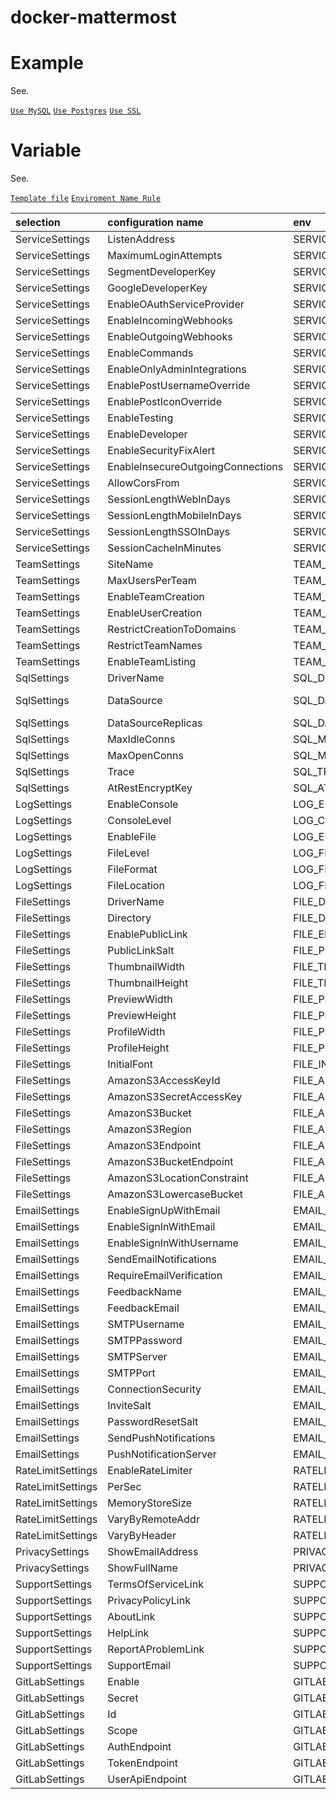 # docker-mattermost

Example
===

See.

[`Use MySQL`](examples/use-mysql)
[`Use Postgres`](examples/use-postgres)
[`Use SSL`](examples/use-ssl)

Variable
===

See.

[`Template file`](assets/runtime/config.json.tmpl)
[`Enviroment Name Rule`](scripts/convert-json.awk)

 | selection | configuration name | env | default |
 | :--- | :--- | :--- | :--- |
 | ServiceSettings | ListenAddress | SERVICE_LISTEN_ADDRESS | ":80" |
 | ServiceSettings | MaximumLoginAttempts | SERVICE_MAXIMUM_LOGIN_ATTEMPTS | 10 |
 | ServiceSettings | SegmentDeveloperKey | SERVICE_SEGMENT_DEVELOPER_KEY | "" |
 | ServiceSettings | GoogleDeveloperKey | SERVICE_GOOGLE_DEVELOPER_KEY | "" |
 | ServiceSettings | EnableOAuthServiceProvider | SERVICE_ENABLE_OAUTH_SERVICE_PROVIDER | false |
 | ServiceSettings | EnableIncomingWebhooks | SERVICE_ENABLE_INCOMING_WEBHOOKS | false |
 | ServiceSettings | EnableOutgoingWebhooks | SERVICE_ENABLE_OUTGOING_WEBHOOKS | false |
 | ServiceSettings | EnableCommands | SERVICE_ENABLE_COMMANDS | false |
 | ServiceSettings | EnableOnlyAdminIntegrations | SERVICE_ENABLE_ONLY_ADMIN_INTEGRATIONS | true |
 | ServiceSettings | EnablePostUsernameOverride | SERVICE_ENABLE_POST_USERNAME_OVERRIDE | false |
 | ServiceSettings | EnablePostIconOverride | SERVICE_ENABLE_POST_ICON_OVERRIDE | false |
 | ServiceSettings | EnableTesting | SERVICE_ENABLE_TESTING | false |
 | ServiceSettings | EnableDeveloper | SERVICE_ENABLE_DEVELOPER | false |
 | ServiceSettings | EnableSecurityFixAlert | SERVICE_ENABLE_SECURITY_FIX_ALERT | true |
 | ServiceSettings | EnableInsecureOutgoingConnections | SERVICE_ENABLE_INSECURE_OUTGOING_CONNECTIONS | false |
 | ServiceSettings | AllowCorsFrom | SERVICE_ALLOW_CORS_FROM | "" |
 | ServiceSettings | SessionLengthWebInDays | SERVICE_SESSION_LENGTH_WEB_IN_DAYS | 30 |
 | ServiceSettings | SessionLengthMobileInDays | SERVICE_SESSION_LENGTH_MOBILE_IN_DAYS | 30 |
 | ServiceSettings | SessionLengthSSOInDays | SERVICE_SESSION_LENGTH_SSOIN_DAYS | 30 |
 | ServiceSettings | SessionCacheInMinutes | SERVICE_SESSION_CACHE_IN_MINUTES | 10 |
 | TeamSettings | SiteName | TEAM_SITE_NAME | "Mattermost" |
 | TeamSettings | MaxUsersPerTeam | TEAM_MAX_USERS_PER_TEAM | 50 |
 | TeamSettings | EnableTeamCreation | TEAM_ENABLE_TEAM_CREATION | true |
 | TeamSettings | EnableUserCreation | TEAM_ENABLE_USER_CREATION | true |
 | TeamSettings | RestrictCreationToDomains | TEAM_RESTRICT_CREATION_TO_DOMAINS | "" |
 | TeamSettings | RestrictTeamNames | TEAM_RESTRICT_TEAM_NAMES | true |
 | TeamSettings | EnableTeamListing | TEAM_ENABLE_TEAM_LISTING | false |
 | SqlSettings | DriverName | SQL_DRIVER_NAME | "mysql" |
 | SqlSettings | DataSource | SQL_DATA_SOURCE | "mmuser:mostest@tcp(dockerhost:3306)/mattermost_test?charset=utf8mb4,utf8" |
 | SqlSettings | DataSourceReplicas | SQL_DATA_SOURCE_REPLICAS | [] |
 | SqlSettings | MaxIdleConns | SQL_MAX_IDLE_CONNS | 10 |
 | SqlSettings | MaxOpenConns | SQL_MAX_OPEN_CONNS | 10 |
 | SqlSettings | Trace | SQL_TRACE | false |
 | SqlSettings | AtRestEncryptKey | SQL_AT_REST_ENCRYPT_KEY | "7rAh6iwQCkV4cA1Gsg3fgGOXJAQ43QVg" |
 | LogSettings | EnableConsole | LOG_ENABLE_CONSOLE | true |
 | LogSettings | ConsoleLevel | LOG_CONSOLE_LEVEL | "INFO" |
 | LogSettings | EnableFile | LOG_ENABLE_FILE | true |
 | LogSettings | FileLevel | LOG_FILE_LEVEL | "INFO" |
 | LogSettings | FileFormat | LOG_FILE_FORMAT | "" |
 | LogSettings | FileLocation | LOG_FILE_LOCATION | "" |
 | FileSettings | DriverName | FILE_DRIVER_NAME | "local" |
 | FileSettings | Directory | FILE_DIRECTORY | "./data/" |
 | FileSettings | EnablePublicLink | FILE_ENABLE_PUBLIC_LINK | false |
 | FileSettings | PublicLinkSalt | FILE_PUBLIC_LINK_SALT | "A705AklYF8MFDOfcwh3I488G8vtLlVip" |
 | FileSettings | ThumbnailWidth | FILE_THUMBNAIL_WIDTH | 120 |
 | FileSettings | ThumbnailHeight | FILE_THUMBNAIL_HEIGHT | 100 |
 | FileSettings | PreviewWidth | FILE_PREVIEW_WIDTH | 1024 |
 | FileSettings | PreviewHeight | FILE_PREVIEW_HEIGHT | 0 |
 | FileSettings | ProfileWidth | FILE_PROFILE_WIDTH | 128 |
 | FileSettings | ProfileHeight | FILE_PROFILE_HEIGHT | 128 |
 | FileSettings | InitialFont | FILE_INITIAL_FONT | "luximbi.ttf" |
 | FileSettings | AmazonS3AccessKeyId | FILE_AMAZON_S3_ACCESS_KEY_ID | "" |
 | FileSettings | AmazonS3SecretAccessKey | FILE_AMAZON_S3_SECRET_ACCESS_KEY | "" |
 | FileSettings | AmazonS3Bucket | FILE_AMAZON_S3_BUCKET | "" |
 | FileSettings | AmazonS3Region | FILE_AMAZON_S3_REGION | "" |
 | FileSettings | AmazonS3Endpoint | FILE_AMAZON_S3_ENDPOINT | "" |
 | FileSettings | AmazonS3BucketEndpoint | FILE_AMAZON_S3_BUCKET_ENDPOINT | "" |
 | FileSettings | AmazonS3LocationConstraint | FILE_AMAZON_S3_LOCATION_CONSTRAINT | false |
 | FileSettings | AmazonS3LowercaseBucket | FILE_AMAZON_S3_LOWERCASE_BUCKET | false |
 | EmailSettings | EnableSignUpWithEmail | EMAIL_ENABLE_SIGN_UP_WITH_EMAIL | true |
 | EmailSettings | EnableSignInWithEmail | EMAIL_ENABLE_SIGN_IN_WITH_EMAIL | true |
 | EmailSettings | EnableSignInWithUsername | EMAIL_ENABLE_SIGN_IN_WITH_USERNAME | false |
 | EmailSettings | SendEmailNotifications | EMAIL_SEND_EMAIL_NOTIFICATIONS | false |
 | EmailSettings | RequireEmailVerification | EMAIL_REQUIRE_EMAIL_VERIFICATION | false |
 | EmailSettings | FeedbackName | EMAIL_FEEDBACK_NAME | "" |
 | EmailSettings | FeedbackEmail | EMAIL_FEEDBACK_EMAIL | "" |
 | EmailSettings | SMTPUsername | EMAIL_SMTP_USERNAME | "" |
 | EmailSettings | SMTPPassword | EMAIL_SMTP_PASSWORD | "" |
 | EmailSettings | SMTPServer | EMAIL_SMTP_SERVER | "" |
 | EmailSettings | SMTPPort | EMAIL_SMTP_PORT | "" |
 | EmailSettings | ConnectionSecurity | EMAIL_CONNECTION_SECURITY | "" |
 | EmailSettings | InviteSalt | EMAIL_INVITE_SALT | "bjlSR4QqkXFBr7TP4oDzlfZmcNuH9YoS" |
 | EmailSettings | PasswordResetSalt | EMAIL_PASSWORD_RESET_SALT | "vZ4DcKyVVRlKHHJpexcuXzojkE5PZ5eL" |
 | EmailSettings | SendPushNotifications | EMAIL_SEND_PUSH_NOTIFICATIONS | false |
 | EmailSettings | PushNotificationServer | EMAIL_PUSH_NOTIFICATION_SERVER | "" |
 | RateLimitSettings | EnableRateLimiter | RATELIMIT_ENABLE_RATE_LIMITER | true |
 | RateLimitSettings | PerSec | RATELIMIT_PER_SEC | 10 |
 | RateLimitSettings | MemoryStoreSize | RATELIMIT_MEMORY_STORE_SIZE | 10000 |
 | RateLimitSettings | VaryByRemoteAddr | RATELIMIT_VARY_BY_REMOTE_ADDR | true |
 | RateLimitSettings | VaryByHeader | RATELIMIT_VARY_BY_HEADER | "" |
 | PrivacySettings | ShowEmailAddress | PRIVACY_SHOW_EMAIL_ADDRESS | true |
 | PrivacySettings | ShowFullName | PRIVACY_SHOW_FULL_NAME | true |
 | SupportSettings | TermsOfServiceLink | SUPPORT_TERMS_OF_SERVICE_LINK | "/static/help/terms.html" |
 | SupportSettings | PrivacyPolicyLink | SUPPORT_PRIVACY_POLICY_LINK | "/static/help/privacy.html" |
 | SupportSettings | AboutLink | SUPPORT_ABOUT_LINK | "/static/help/about.html" |
 | SupportSettings | HelpLink | SUPPORT_HELP_LINK | "/static/help/help.html" |
 | SupportSettings | ReportAProblemLink | SUPPORT_REPORT_APROBLEM_LINK | "/static/help/report_problem.html" |
 | SupportSettings | SupportEmail | SUPPORT_SUPPORT_EMAIL | "feedback@mattermost.com" |
 | GitLabSettings | Enable | GITLAB_ENABLE | false |
 | GitLabSettings | Secret | GITLAB_SECRET | "" |
 | GitLabSettings | Id | GITLAB_ID | "" |
 | GitLabSettings | Scope | GITLAB_SCOPE | "" |
 | GitLabSettings | AuthEndpoint | GITLAB_AUTH_ENDPOINT | "" |
 | GitLabSettings | TokenEndpoint | GITLAB_TOKEN_ENDPOINT | "" |
 | GitLabSettings | UserApiEndpoint | GITLAB_USER_API_ENDPOINT | "" |
